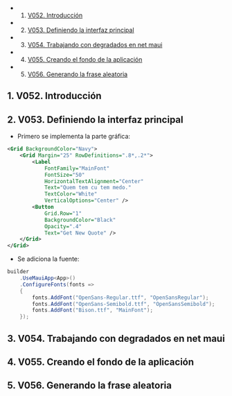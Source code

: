 <!-- vscode-markdown-toc -->
* 1. [V052. Introducción](#V052.Introduccin)
* 2. [V053. Definiendo la interfaz principal](#V053.Definiendolainterfazprincipal)
* 3. [V054. Trabajando con degradados en net maui](#V054.Trabajandocondegradadosennetmaui)
* 4. [V055. Creando el fondo de la aplicación](#V055.Creandoelfondodelaaplicacin)
* 5. [V056. Generando la frase aleatoria](#V056.Generandolafrasealeatoria)

<!-- vscode-markdown-toc-config
	numbering=true
	autoSave=true
	/vscode-markdown-toc-config -->
<!-- /vscode-markdown-toc -->



##  1. <a name='V052.Introduccin'></a>V052. Introducción


##  2. <a name='V053.Definiendolainterfazprincipal'></a>V053. Definiendo la interfaz principal
- Primero se implementa la parte gráfica:

``` xml
<Grid BackgroundColor="Navy">
    <Grid Margin="25" RowDefinitions=".8*,.2*">
        <Label
            FontFamily="MainFont"
            FontSize="50"
            HorizontalTextAlignment="Center"
            Text="Quem tem cu tem medo."
            TextColor="White"
            VerticalOptions="Center" />
        <Button 
            Grid.Row="1" 
            BackgroundColor="Black"
            Opacity=".4"
            Text="Get New Quote" />
    </Grid>
</Grid>
```

- Se adiciona la fuente:

``` cs 
builder
	.UseMauiApp<App>()
	.ConfigureFonts(fonts =>
	{
		fonts.AddFont("OpenSans-Regular.ttf", "OpenSansRegular");
		fonts.AddFont("OpenSans-Semibold.ttf", "OpenSansSemibold");
        fonts.AddFont("Bison.ttf", "MainFont");
    });
```
##  3. <a name='V054.Trabajandocondegradadosennetmaui'></a>V054. Trabajando con degradados en net maui

##  4. <a name='V055.Creandoelfondodelaaplicacin'></a>V055. Creando el fondo de la aplicación

##  5. <a name='V056.Generandolafrasealeatoria'></a>V056. Generando la frase aleatoria

